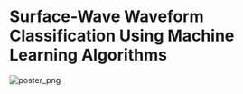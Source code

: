 # Surface-Wave Waveform Classification Using Machine Learning Algorithms


![poster_png](https://user-images.githubusercontent.com/42804316/57740421-d9e67d80-7685-11e9-80f3-4662f1f3b473.png)
